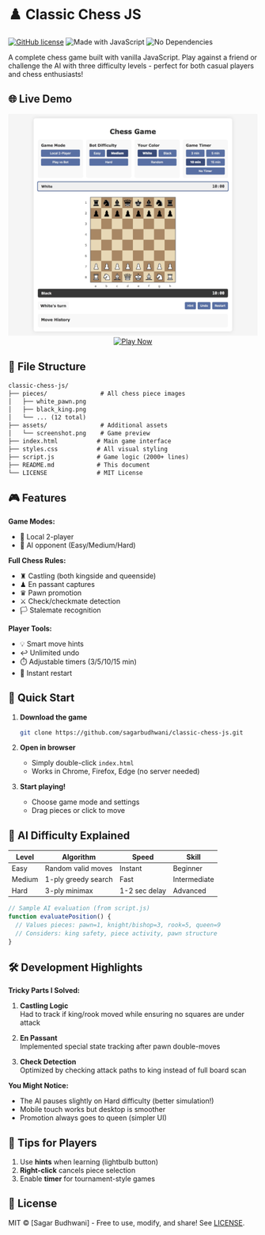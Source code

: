 # ♟️ Classic Chess JS 

[![GitHub license](https://img.shields.io/badge/license-MIT-blue)](LICENSE)
![Made with JavaScript](https://img.shields.io/badge/JavaScript-100%25-yellow)
![No Dependencies](https://img.shields.io/badge/dependencies-None-success)

A complete chess game built with vanilla JavaScript. Play against a friend or challenge the AI with three difficulty levels - perfect for both casual players and chess enthusiasts!

## 🌐 Live Demo

<div align="center">
  <a href="https://classic-chess.netlify.app/">
    <img src="assets/screenshot.png" alt="Chess Game Preview" width="600">
  </a>
  <br>
  <a href="https://classic-chess.netlify.app/">
    <img src="https://img.shields.io/badge/Play_Online-Live_Demo-brightgreen?style=for-the-badge&logo=chess" alt="Play Now">
  </a>
</div>

## 📂 File Structure

```
classic-chess-js/
├── pieces/               # All chess piece images
│   ├── white_pawn.png
│   ├── black_king.png
│   └── ... (12 total)
├── assets/               # Additional assets
│   └── screenshot.png    # Game preview
├── index.html           # Main game interface
├── styles.css           # All visual styling
├── script.js            # Game logic (2000+ lines)
├── README.md            # This document
└── LICENSE              # MIT License
```

## 🎮 Features

**Game Modes:**
- 👥 Local 2-player
- 🤖 AI opponent (Easy/Medium/Hard)

**Full Chess Rules:**
- ♜ Castling (both kingside and queenside)
- ♟ En passant captures
- ♛ Pawn promotion
- ⚔️ Check/checkmate detection
- 🏳️ Stalemate recognition

**Player Tools:**
- 💡 Smart move hints
- ↩️ Unlimited undo
- ⏱️ Adjustable timers (3/5/10/15 min)
- 🔄 Instant restart

## 🚀 Quick Start

1. **Download the game**
   ```bash
   git clone https://github.com/sagarbudhwani/classic-chess-js.git
   
2. **Open in browser**
   - Simply double-click `index.html`
   - Works in Chrome, Firefox, Edge (no server needed)

3. **Start playing!**
   - Choose game mode and settings
   - Drag pieces or click to move

## 🤖 AI Difficulty Explained

| Level  | Algorithm | Speed | Skill |
|--------|-----------|-------|-------|
| Easy   | Random valid moves | Instant | Beginner |
| Medium | 1-ply greedy search | Fast | Intermediate |
| Hard   | 3-ply minimax | 1-2 sec delay | Advanced |

```javascript
// Sample AI evaluation (from script.js)
function evaluatePosition() {
  // Values pieces: pawn=1, knight/bishop=3, rook=5, queen=9
  // Considers: king safety, piece activity, pawn structure
}
```

## 🛠️ Development Highlights

**Tricky Parts I Solved:**
1. **Castling Logic**  
   Had to track if king/rook moved while ensuring no squares are under attack

2. **En Passant**  
   Implemented special state tracking after pawn double-moves

3. **Check Detection**  
   Optimized by checking attack paths to king instead of full board scan

**You Might Notice:**
- The AI pauses slightly on Hard difficulty (better simulation!)
- Mobile touch works but desktop is smoother
- Promotion always goes to queen (simpler UI)

## 🌟 Tips for Players

1. Use **hints** when learning (lightbulb button)
2. **Right-click** cancels piece selection
3. Enable **timer** for tournament-style games

## 📜 License

MIT © [Sagar Budhwani] - Free to use, modify, and share! See [LICENSE](LICENSE).
